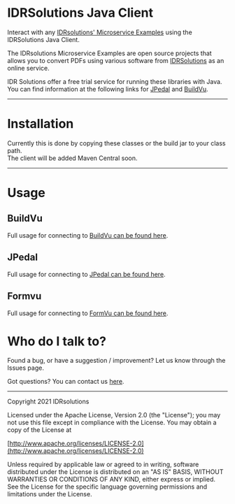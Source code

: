 # IDRSolutions Java Client #


Interact with any [IDRsolutions' Microservice Examples](https://github.com/idrsolutions/) using the IDRSolutions Java Client.

The IDRsolutions Microservice Examples are open source projects that allows you to
convert PDFs using various software from [IDRSolutions](https://www.idrsolutions.com/) as an online service.

IDR Solutions offer a free trial service for running these libraries with Java. You can
find information at the following links for [JPedal](https://www.idrsolutions.com/jpedal/) and [BuildVu](https://www.idrsolutions.com/buildvu/).

--------------

# Installation #


Currently this is done by copying these classes or the build jar to your class path.  
The client will be added Maven Central soon.

-----

# Usage #

## BuildVu #

Full usage for connecting to [BuildVu can be found here](https://support.idrsolutions.com/buildvu/tutorials/cloud/).

## JPedal #

Full usage for connecting to [JPedal can be found here](https://support.idrsolutions.com/jpedal/tutorials/cloud/).

## Formvu #

Full usage for connecting to [FormVu can be found here](https://support.idrsolutions.com/formvu/tutorials/cloud/).


# Who do I talk to? #

Found a bug, or have a suggestion / improvement? Let us know through the Issues page.

Got questions? You can contact us [here](https://idrsolutions.my.site.com/s/request).

-----

Copyright 2021 IDRsolutions

Licensed under the Apache License, Version 2.0 (the "License");
you may not use this file except in compliance with the License.
You may obtain a copy of the License at

[http://www.apache.org/licenses/LICENSE-2.0](http://www.apache.org/licenses/LICENSE-2.0)

Unless required by applicable law or agreed to in writing, software
distributed under the License is distributed on an "AS IS" BASIS,
WITHOUT WARRANTIES OR CONDITIONS OF ANY KIND, either express or implied.
See the License for the specific language governing permissions and
limitations under the License.
